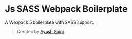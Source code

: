 # Js SASS Webpack Boilerplate

A Webpack 5 boilerplate with SASS support.

> Created by [Ayush Saini](https://www.ayushsaini.com)
